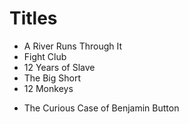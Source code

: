 # Titles

- A River Runs Through It
- Fight Club
- 12 Years of Slave
- The Big Short
- 12 Monkeys

* The Curious Case of Benjamin Button
